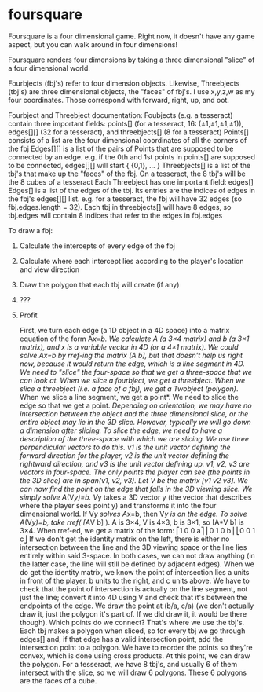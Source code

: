 # foursquare
Foursquare is a four dimensional game. Right now, it doesn't have any game aspect, but you can walk around in four dimensions!

Foursquare renders four dimensions by taking a three dimensional "slice" of a four dimensional world.

Fourbjects (fbj's) refer to four dimension objects. Likewise, Threebjects (tbj's) are three dimensional objects, the "faces" of fbj's.
I use x,y,z,w as my four coordinates. Those correspond with forward, right, up, and oot.

Fourbject and Threebject documentation:
Foubjects (e.g. a tesseract) contain three important fields: points[] (for a tesseract, 16: (±1,±1,±1,±1)), edges[][] (32 for a tesseract), and threebjects[] (8 for a tesseract)
Points[] consists of a list are the four dimensional coordinates of all the corners of the fbj
Edges[][] is a list of the pairs of Points that are supposed to be connected by an edge. e.g. if the 0th and 1st points in points[] are supposed to be connected, edges[][] will start { {0,1}, ... }
Threebjects[] is a list of the tbj's that make up the "faces" of the fbj. On a tesseract, the 8 tbj's will be the 8 cubes of a tesseract
Each Threebject has one important field: edges[]
Edges[] is a list of the edges of the tbj. Its entries are the indices of edges in the fbj's edges[][] list. e.g. for a tesseract, the fbj will have 32 edges (so fbj.edges.length = 32). Each tbj in threebjects[] will have 8 edges, so tbj.edges will contain 8 indices that refer to the edges in fbj.edges

To draw a fbj:
1) Calculate the intercepts of every edge of the fbj
2) Calculate where each intercept lies according to the player's location and view direction
3) Draw the polygon that each tbj will create (if any)
4) ???
5) Profit

    First, we turn each edge (a 1D object in a 4D space) into a matrix equation of the form A*x=b. We calculate A (a 3×4 matrix) and b (a 3×1 matrix), and x is a variable vector in 4D (or a 4×1 matrix). We could solve Ax=b by rref-ing the matrix [A b], but that doesn't help us right now, because it would return the edge, which is a line segment in 4D. We need to "slice" the four-space so that we get a three-space that we can look at. When we slice a fourbject, we get a threebject. When we slice a threebject (i.e. a face of a fbj), we get a Twobject (polygon)*. When we slice a line segment, we get a point*. We need to slice the edge so that we get a point.
 *Depending on orientation, we may have no intersection between the object and the three dimensional slice, or the entire object may lie in the 3D slice. However, typically we will go down a dimension after slicing.
    To slice the edge, we need to have a description of the three-space with which we are slicing. We use three perpendicular vectors to do this. v1 is the unit vector defining the forward direction for the player, v2 is the unit vector defining the rightward direction, and v3 is the unit vector defining up. v1, v2, v3 are vectors in four-space. The only points the player can see (the points in the 3D slice) are in span(v1, v2, v3). Let V be the matrix [v1 v2 v3]. 
    We can now find the point on the edge that falls in the 3D viewing slice. We simply solve A*(V*y)=b. V*y takes a 3D vector y (the vector that describes where the player sees point y) and transforms it into the four dimensional world. If V*y solves A*x=b, then V*y is on the edge. To solve A*(V*y)=b, take rref( [A*V b] ). A is 3×4, V is 4×3, b is 3×1, so [A*V b] is 3×4. When rref-ed, we get a matrix of the form:
    ⎡1 0 0 a⎤
    ⎢0 1 0 b⎥
    ⎣0 0 1 c⎦
If we don't get the identity matrix on the left, there is either no intersection between the line and the 3D viewing space or the line lies entirely within said 3-space. In both cases, we can not draw anything (in the latter case, the line will still be defined by adjacent edges). When we do get the identity matrix, we know the point of intersection lies a units in front of the player, b units to the right, and c units above. We have to check that the point of intersection is actually on the line segment, not just the line; convert it into 4D using V and check that it's between the endpoints of the edge. We draw the point at (b/a, c/a) (we don't actually draw it, just the polygon it's part of. If we did draw it, it would be there though).
    Which points do we connect? That's where we use the tbj's. Each tbj makes a polygon when sliced, so for every tbj we go through edges[] and, if that edge has a valid intersection point, add the intersection point to a polygon. We have to reorder the points so they're convex, which is done using cross products. At this point, we can draw the polygon. For a tesseract, we have 8 tbj's, and usually 6 of them intersect with the slice, so we will draw 6 polygons. These 6 polygons are the faces of a cube.
